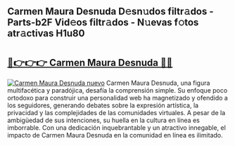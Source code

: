 ## Carmen Maura Desnuda D𝚎sn𝚞dos filtr𝚊dos - Parts-b2F Vid𝚎os filtr𝚊dos - N𝚞evas f𝚘tos atr𝚊ctivas H1u80

# <h2><a href="http://mb74uh.tromn.icu/?c=Carmen+Maura+Desnuda">🔗👉👉👉 Carmen Maura Desnuda 🔗🔗</a></h2>

[![Carmen Maura Desnuda nuevo](https://i.imgur.com/pEAQMta.gif)](http://mb74uh.tromn.icu/?c=Carmen+Maura+Desnuda)
Carmen Maura Desnuda, una figura multifacética y paradójica, desafía la comprensión simple. Su enfoque poco ortodoxo para construir una personalidad web ha magnetizado y ofendido a los seguidores, generando debates sobre la expresión artística, la privacidad y las complejidades de las comunidades virtuales. A pesar de la ambigüedad de sus intenciones, su huella en la cultura en línea es imborrable. Con una dedicación inquebrantable y un atractivo innegable, el impacto de Carmen Maura Desnuda en la comunidad en línea es ilimitado.
